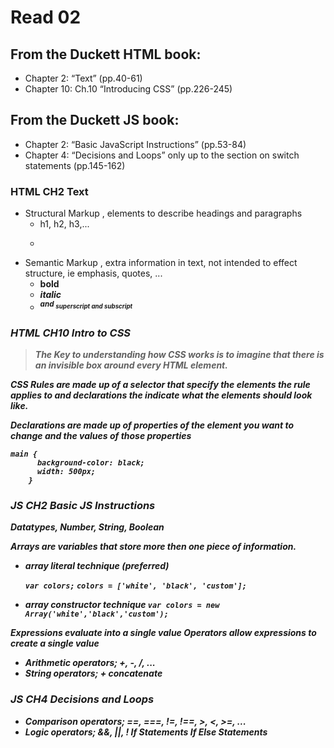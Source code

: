 # Read 02

## From the Duckett HTML book:

- Chapter 2: “Text” (pp.40-61)
- Chapter 10: Ch.10 “Introducing CSS” (pp.226-245)

## From the Duckett JS book:

- Chapter 2: “Basic JavaScript Instructions” (pp.53-84)
- Chapter 4: “Decisions and Loops” only up to the section on switch statements (pp.145-162)

### HTML CH2 Text

+ Structural Markup , elements to describe headings and paragraphs
    - h1, h2, h3,...
    - <p>
+ Semantic Markup , extra information in text, not intended to effect structure, ie emphasis, quotes, ...
    - <b> bold
    - <i> italic
    - <sup> and <sub> superscript and subscript

### HTML CH10 Intro to CSS

> The Key to understanding how CSS works is to imagine that there is an invisible box around every HTML element.

CSS **Rules** are made up of a **selector** that specify the elements the rule applies to and **declarations** the indicate what the elements should look like.

**Declarations** are made up of **properties** of the element you want to change and the **values** of those properties

    main {
    	  background-color: black;
    	  width: 500px;
    	}

### JS CH2 Basic JS Instructions

Datatypes, Number, String, Boolean

Arrays are variables that store more then one piece of information.

-  array literal technique (preferred)

    `var colors;`
    `colors = ['white', 'black', 'custom'];`

-  array constructor technique
    `var colors = new Array('white','black','custom');`

Expressions evaluate into a single value
Operators allow expressions to create a single value
- Arithmetic operators; +, -, /, ...
- String operators; + concatenate 
    
### JS CH4 Decisions and Loops

- Comparison operators; ==, ===, !=, !==, >, <, >=, ...
- Logic operators; &&, ||, !
If Statements
If Else Statements











